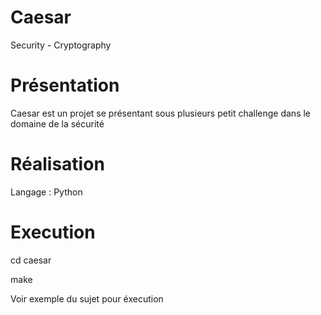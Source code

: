 # Caesar
Security - Cryptography
# Présentation
Caesar est un projet se présentant sous plusieurs petit challenge dans le domaine de la sécurité
# Réalisation
Langage : Python
# Execution
cd caesar

make

Voir exemple du sujet pour éxecution
